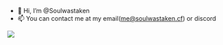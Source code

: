 - 👋 Hi, I’m @Soulwastaken
- 📫 You can contact me at my email(me@soulwastaken.cf) or discord

![](https://discord.c99.nl/widget/theme-2/723805387639488584.png)



